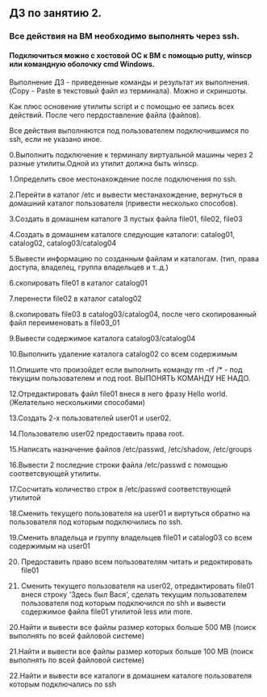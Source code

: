 ## ДЗ по занятию 2.

### Все действия на ВМ необходимо выполнять через ssh. 

#### Подключиться можно с хостовой ОС к ВМ с помощью putty, winscp или командную оболочку cmd Windows.

Выполнение ДЗ - приведенные команды и результат их выполнения. (Copy - Paste в текстовый файл из терминала). Можно и скриншоты.

Как плюс основение утилиты script и с помощью ее запись всех действий. После чего пердоставление файла (файлов).

Все действия выполняются под пользователем подключившимся по ssh, если не указано иное.


0.Выполнить подключение к терминалу виртуальной машины через 2 разные утилиты.Одной из утилит должна быть winscp.  

1.Определить свое местонахождение после подключения по ssh. 

2.Перейти в каталог /etc и вывести местанахождение, вернуться в домашний каталог пользователя (привести несколько способов).

3.Создать в домашнем  каталоге  3 пустых файла file01, file02, file03

4.Создать в домашнем каталоге следующие каталоги: catalog01, catalog02, catalog03/catalog04

5.Вывести информацию по созданным файлам и каталогам. (тип, права доступа, владелец, группа владельцев и т..д.)

6.скопировать file01 в каталог catalog01

7.перенести file02 в каталог catalog02 

8.скопировать file03 в catalog03/catalog04, после чего скопированный файл переименовать в file03_01

9.Вывести содержимое каталога catalog03/catalog04

10.Выполнить удаление каталога catalog02 со всем содержимым

11.Опишите что произойдет если выполнить команду rm -rf /* - под текущим пользователем и под root. ВЫПОНЯТЬ КОМАНДУ НЕ НАДО.

12.Отредактировать файл file01 внеся в него фразу Hello world. (Желательно несколькими способами)

13.Создать 2-х пользователей user01 и user02.

14.Пользователю user02 предоставить права root. 

15.Написать назначение файлов /etc/passwd, /etc/shadow, /etc/groups

16.Вывести 2 последние строки файла /etc/passwd c помощью соответсвующей утилиты.

17.Сосчитать количество строк в /etc/passwd соответствующей утилитой

18.Сменить текущего пользователя на user01 и виртуться обратно на пользователя под которым подключились по ssh.

19.Сменить владельца и группу владельцев file01 и catalog03 со всем содержимым на user01

20. Предоставить право всем пользователям читать и редоктировать file01

21. Сменить текущего пользователя на user02, отредактировать file01 внеся строку 'Здесь был Вася', сделать текущим пользователем пользователя под которым подключился по shh и вывести содержимое файла file01 утилитой less или more.

20.Найти и вывести все файлы размер которых больше 500 MB (поиск выполнять по всей файловой системе)

21.Найти и вывести все файлы размер которых больше 100 MB (поиск выполнять по всей файловой системе)

22.Найти и вывести все каталоги в домашнем каталоге пользователя которым подключались по ssh
